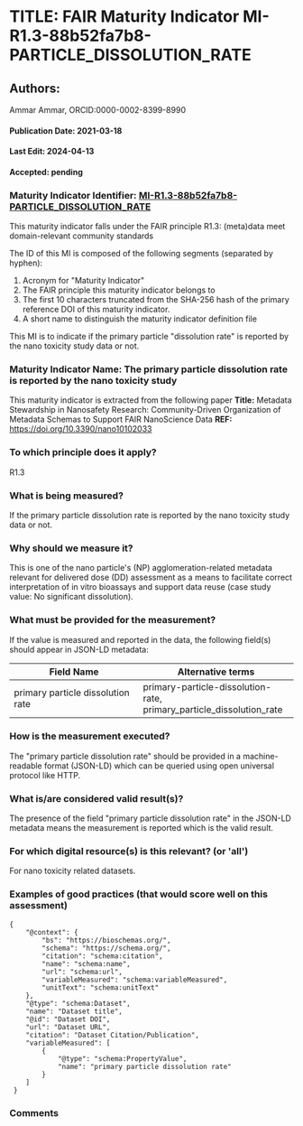 # TITLE: FAIR Maturity Indicator MI-R1.3-88b52fa7b8-PARTICLE_DISSOLUTION_RATE

## Authors: 
Ammar Ammar, ORCID:0000-0002-8399-8990

#### Publication Date: 2021-03-18
#### Last Edit: 2024-04-13
#### Accepted: pending

### Maturity Indicator Identifier: [MI-R1.3-88b52fa7b8-PARTICLE_DISSOLUTION_RATE](https://w3id.org/nsdra/maturity-indicator/readme/MI-R1.3-88b52fa7b8-PARTICLE_DISSOLUTION_RATE)

This maturity indicator falls under the FAIR principle R1.3:
(meta)data meet domain-relevant community standards

The ID of this MI is composed of the following segments (separated by hyphen):
1. Acronym for "Maturity Indicator"
1. The FAIR principle this maturity indicator belongs to
1. The first 10 characters truncated from the SHA-256 hash of the primary reference DOI of this maturity indicator.
1. A short name to distinguish the maturity indicator definition file

This MI is to indicate if the primary particle "dissolution rate" is reported by the nano toxicity study data or not.

### Maturity Indicator Name:  The primary particle dissolution rate is reported by the nano toxicity study

This maturity indicator is extracted from the following paper 
**Title:** Metadata Stewardship in Nanosafety Research: Community-Driven Organization of Metadata Schemas to Support FAIR NanoScience Data
**REF:** https://doi.org/10.3390/nano10102033

### To which principle does it apply?  
R1.3

### What is being measured?
If the primary particle dissolution rate is reported by the nano toxicity study data or not.

### Why should we measure it?
This is one of the nano particle's (NP) agglomeration-related metadata relevant for delivered dose (DD)
assessment as a means to facilitate correct interpretation of in vitro bioassays and support data reuse (case study value: No significant dissolution).

### What must be provided for the measurement?
If the value is measured and reported in the data, the following field(s) should appear in JSON-LD metadata: 

| Field Name                          | Alternative terms                                                          |
| ----------------------------------- | -------------------------------------------------------------------------- |
| primary particle dissolution rate   | primary-particle-dissolution-rate,<br>primary_particle_dissolution_rate    |

### How is the measurement executed?
The "primary particle dissolution rate" should be provided in a machine-readable format (JSON-LD) which can be queried using open universal protocol like HTTP.

### What is/are considered valid result(s)?
The presence of the field "primary particle dissolution rate" in the JSON-LD metadata means the measurement is reported which is the valid result.

### For which digital resource(s) is this relevant? (or 'all')
For nano toxicity related datasets.  

### Examples of good practices (that would score well on this assessment)
```{json}
{
 	"@context": {
 		"bs": "https://bioschemas.org/",
 		"schema": "https://schema.org/",
 		"citation": "schema:citation",
 		"name": "schema:name",
 		"url": "schema:url",
 		"variableMeasured": "schema:variableMeasured",
 		"unitText": "schema:unitText"
 	},
 	"@type": "schema:Dataset",
 	"name": "Dataset title",
 	"@id": "Dataset DOI",
 	"url": "Dataset URL",
 	"citation": "Dataset Citation/Publication",
 	"variableMeasured": [
 		{
 			"@type": "schema:PropertyValue",
 			"name": "primary particle dissolution rate"
 		}
 	]
 }
```

### Comments

